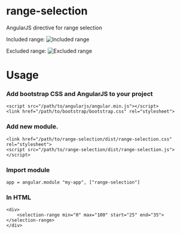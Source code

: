 # range-selection

AngularJS directive for range selection

Included range:
![Included range](https://cloud.githubusercontent.com/assets/3165311/9356642/d63b410e-468a-11e5-9b6e-bde4ff9b7788.png)

Excluded range:
![Excluded range](https://cloud.githubusercontent.com/assets/3165311/9356643/d63f15d6-468a-11e5-9c7e-8a8c9dd794df.png)

# Usage

### Add bootstrap CSS and AngularJS to your project
	
	<script src="/path/to/angularjs/angular.min.js"></script>
	<link href="/path/to/bootstrap/bootstrap.css" rel="stylesheet">

### Add new module.

	<link href="/path/to/range-selection/dist/range-selection.css" rel="stylesheet">
	<script src="/path/to/range-selection/dist/range-selection.js"></script>

### Import module 
	
	app = angular.module "my-app", ["range-selection"]

### In HTML

	<div>
		<selection-range min="0" max="100" start="25" end="35"></selection-range>
	</div>

